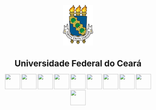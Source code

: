 <div align="center">
  <a href="https://www.ufc.br/"><img src="./images/brasao.svg" width=100"></a>
  <h1>Universidade Federal do Ceará</h1>
</div>

<div align="center">
<a href="https://github.com/wesleey">
<img src="https://github.com/wesleey.png?s=50" width="50" height="50"></a>
<a href="https://github.com/emanoelvitor">
<img src="https://github.com/emanoelvitor.png?s=50" width="50" height="50"></a>
<a href="https://github.com/pkziinn10">
<img src="https://github.com/pkziinn10.png?s=50" width="50" height="50"></a>
<a href="https://github.com/alisonpSWE">
<img src="https://github.com/alisonpSWE.png?s=50" width="50" height="50"></a>
<a href="https://github.com/nuvim">
<img src="https://github.com/nuvim.png?s=50" width="50" height="50"></a>
<a href="https://github.com/mikeyasbrito">
<img src="https://github.com/mikeyasbrito.png?s=50" width="50" height="50"></a>
<a href="https://github.com/joaokaue">
<img src="https://github.com/joaokaue.png?s=50" width="50" height="50"></a>
<a href="https://github.com/alisondantas">
<img src="https://github.com/alisondantas.png?s=50" width="50" height="50"></a>
<a href="https://github.com/josuelemoos">
<img src="https://github.com/josuelemoos.png?s=50" width="50" height="50"></a>
<a href="https://github.com/PabloKauan-TI">
<img src="https://github.com/PabloKauan-TI.png?s=50" width="50" height="50"></a>
</div>
